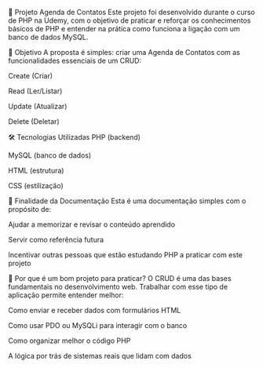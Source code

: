 📁 Projeto Agenda de Contatos
Este projeto foi desenvolvido durante o curso de PHP na Udemy, com o objetivo de praticar e reforçar os conhecimentos básicos de PHP e entender na prática como funciona a ligação com um banco de dados MySQL.

📌 Objetivo
A proposta é simples: criar uma Agenda de Contatos com as funcionalidades essenciais de um CRUD:

Create (Criar)

Read (Ler/Listar)

Update (Atualizar)

Delete (Deletar)

🛠 Tecnologias Utilizadas
PHP (backend)

MySQL (banco de dados)

HTML (estrutura)

CSS (estilização)

📄 Finalidade da Documentação
Esta é uma documentação simples com o propósito de:

Ajudar a memorizar e revisar o conteúdo aprendido

Servir como referência futura

Incentivar outras pessoas que estão estudando PHP a praticar com este projeto

🧠 Por que é um bom projeto para praticar?
O CRUD é uma das bases fundamentais no desenvolvimento web. Trabalhar com esse tipo de aplicação permite entender melhor:

Como enviar e receber dados com formulários HTML

Como usar PDO ou MySQLi para interagir com o banco

Como organizar melhor o código PHP

A lógica por trás de sistemas reais que lidam com dados
